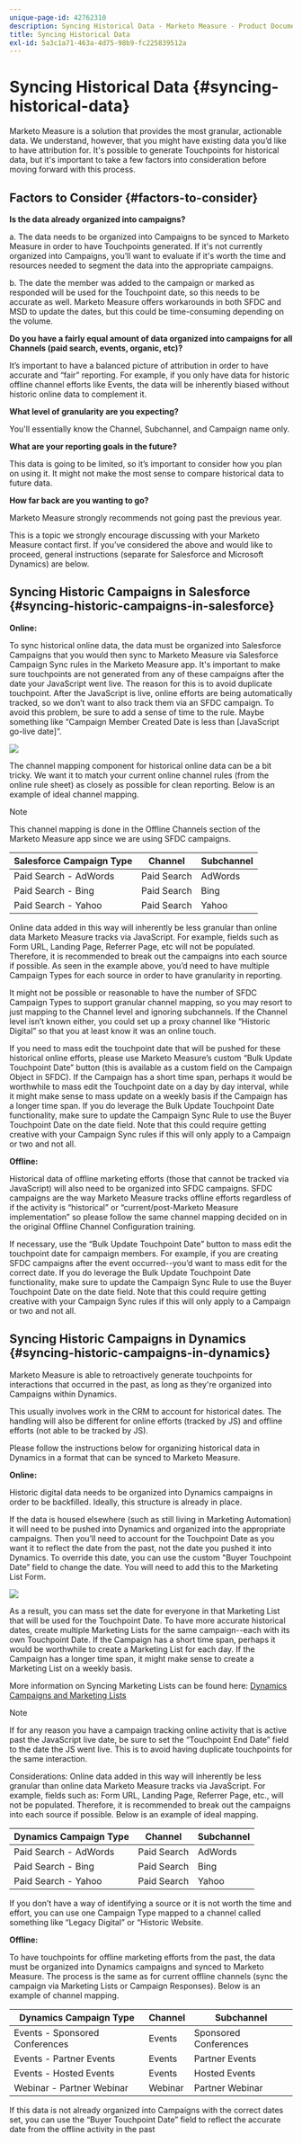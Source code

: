 ```yaml
---
unique-page-id: 42762310
description: Syncing Historical Data - Marketo Measure - Product Documentation
title: Syncing Historical Data
exl-id: 5a3c1a71-463a-4d75-98b9-fc225839512a
---
```

# Syncing Historical Data {#syncing-historical-data}

Marketo Measure is a solution that provides the most granular, actionable data. We understand, however, that you might have existing data you’d like to have attribution for. It's possible to generate Touchpoints for historical data, but it's important to take a few factors into consideration before moving forward with this process.

## Factors to Consider {#factors-to-consider}

**Is the data already organized into campaigns?**

a. The data needs to be organized into Campaigns to be synced to Marketo Measure in order to have Touchpoints generated. If it's not currently organized into Campaigns, you’ll want to evaluate if it's worth the time and resources needed to segment the data into the appropriate campaigns.

b. The date the member was added to the campaign or marked as responded will be used for the Touchpoint date, so this needs to be accurate as well. Marketo Measure offers workarounds in both SFDC and MSD to update the dates, but this could be time-consuming depending on the volume.

**Do you have a fairly equal amount of data organized into campaigns for all Channels (paid search, events, organic, etc)?**

It’s important to have a balanced picture of attribution in order to have accurate and “fair” reporting. For example, if you only have data for historic offline channel efforts like Events, the data will be inherently biased without historic online data to complement it.

**What level of granularity are you expecting?**

You'll essentially know the Channel, Subchannel, and Campaign name only.

**What are your reporting goals in the future?**

This data is going to be limited, so it’s important to consider how you plan on using it. It might not make the most sense to compare historical data to future data.

**How far back are you wanting to go?**

Marketo Measure strongly recommends not going past the previous year.

This is a topic we strongly encourage discussing with your Marketo Measure contact first. If you’ve considered the above and would like to proceed, general instructions (separate for Salesforce and Microsoft Dynamics) are below.

## Syncing Historic Campaigns in Salesforce {#syncing-historic-campaigns-in-salesforce}

**Online:**

To sync historical online data, the data must be organized into Salesforce Campaigns that you would then sync to Marketo Measure via Salesforce Campaign Sync rules in the Marketo Measure app. It's important to make sure touchpoints are not generated from any of these campaigns after the date your JavaScript went live. The reason for this is to avoid duplicate touchpoint. After the JavaScript is live, online efforts are being automatically tracked, so we don’t want to also track them via an SFDC campaign. To avoid this problem, be sure to add a sense of time to the rule. Maybe something like “Campaign Member Created Date is less than [JavaScript go-live date]”.

![](assets/syncing-historical-data-1.png)

The channel mapping component for historical online data can be a bit tricky. We want it to match your current online channel rules (from the online rule sheet) as closely as possible for clean reporting. Below is an example of ideal channel mapping.

>[!NOTE]
>
>This channel mapping is done in the Offline Channels section of the Marketo Measure app since we are using SFDC campaigns.

| Salesforce Campaign Type |Channel |Subchannel |
|---|---|---|
| Paid Search - AdWords |Paid Search |AdWords |
| Paid Search - Bing |Paid Search |Bing |
| Paid Search - Yahoo |Paid Search |Yahoo |

Online data added in this way will inherently be less granular than online data Marketo Measure tracks via JavaScript. For example, fields such as Form URL, Landing Page, Referrer Page, etc will not be populated. Therefore, it is recommended to break out the campaigns into each source if possible. As seen in the example above, you’d need to have multiple Campaign Types for each source in order to have granularity in reporting.

It might not be possible or reasonable to have the number of SFDC Campaign Types to support granular channel mapping, so you may resort to just mapping to the Channel level and ignoring subchannels. If the Channel level isn’t known either, you could set up a proxy channel like “Historic Digital” so that you at least know it was an online touch.

If you need to mass edit the touchpoint date that will be pushed for these historical online efforts, please use Marketo Measure’s custom “Bulk Update Touchpoint Date” button (this is available as a custom field on the Campaign Object in SFDC). If the Campaign has a short time span, perhaps it would be worthwhile to mass edit the Touchpoint date on a day by day interval, while it might make sense to mass update on a weekly basis if the Campaign has a longer time span. If you do leverage the Bulk Update Touchpoint Date functionality, make sure to update the Campaign Sync Rule to use the Buyer Touchpoint Date on the date field. Note that this could require getting creative with your Campaign Sync rules if this will only apply to a Campaign or two and not all.

**Offline:**

Historical data of offline marketing efforts (those that cannot be tracked via JavaScript) will also need to be organized into SFDC campaigns. SFDC campaigns are the way Marketo Measure tracks offline efforts regardless of if the activity is “historical” or “current/post-Marketo Measure implementation” so please follow the same channel mapping decided on in the original Offline Channel Configuration training.

If necessary, use the “Bulk Update Touchpoint Date” button to mass edit the touchpoint date for campaign members. For example, if you are creating SFDC campaigns after the event occurred--you’d want to mass edit for the correct date. If you do leverage the Bulk Update Touchpoint Date functionality, make sure to update the Campaign Sync Rule to use the Buyer Touchpoint Date on the date field. Note that this could require getting creative with your Campaign Sync rules if this will only apply to a Campaign or two and not all.

## Syncing Historic Campaigns in Dynamics {#syncing-historic-campaigns-in-dynamics}

Marketo Measure is able to retroactively generate touchpoints for interactions that occurred in the past, as long as they're organized into Campaigns within Dynamics.
  
This usually involves work in the CRM to account for historical dates. The handling will also be different for online efforts (tracked by JS) and offline efforts (not able to be tracked by JS).
  
Please follow the instructions below for organizing historical data in Dynamics in a format that can be synced to Marketo Measure.
  
**Online:**

Historic digital data needs to be organized into Dynamics campaigns in order to be backfilled. Ideally, this structure is already in place.
  
If the data is housed elsewhere (such as still living in Marketing Automation) it will need to be pushed into Dynamics and organized into the appropriate campaigns. Then you’ll need to account for the Touchpoint Date as you want it to reflect the date from the past, not the date you pushed it into Dynamics. To override this date, you can use the custom "Buyer Touchpoint Date” field to change the date. You will need to add this to the Marketing List Form.

![](assets/syncing-historical-data-2.png)
  
As a result, you can mass set the date for everyone in that Marketing List that will be used for the Touchpoint Date. To have more accurate historical dates, create multiple Marketing Lists for the same campaign--each with its own Touchpoint Date. If the Campaign has a short time span, perhaps it would be worthwhile to create a Marketing List for each day. If the Campaign has a longer time span, it might make sense to create a Marketing List on a weekly basis.
  
More information on Syncing Marketing Lists can be found here: [Dynamics Campaigns and Marketing Lists](/help/marketo-measure-and-dynamics/dynamics-reporting/dynamics-campaigns-and-marketing-lists.md)

>[!NOTE]
>
>If for any reason you have a campaign tracking online activity that is active past the JavaScript live date, be sure to set the “Touchpoint End Date” field to the date the JS went live. This is to avoid having duplicate touchpoints for the same interaction.

Considerations: Online data added in this way will inherently be less granular than online data Marketo Measure tracks via JavaScript. For example, fields such as: Form URL, Landing Page, Referrer Page, etc., will not be populated. Therefore, it is recommended to break out the campaigns into each source if possible. Below is an example of ideal mapping.

| Dynamics Campaign Type |Channel |Subchannel |
|---|---|---|
| Paid Search - AdWords |Paid Search |AdWords |
| Paid Search - Bing |Paid Search |Bing |
| Paid Search - Yahoo |Paid Search |Yahoo |

If you don’t have a way of identifying a source or it is not worth the time and effort, you can use one Campaign Type mapped to a channel called something like “Legacy Digital” or “Historic Website.  
  
**Offline:**

To have touchpoints for offline marketing efforts from the past, the data must be organized into Dynamics campaigns and synced to Marketo Measure. The process is the same as for current offline channels (sync the campaign via Marketing Lists or Campaign Responses). Below is an example of channel mapping.

| Dynamics Campaign Type |Channel |Subchannel |
|---|---|---|
| Events - Sponsored Conferences |Events |Sponsored Conferences |
| Events - Partner Events |Events |Partner Events |
| Events - Hosted Events |Events |Hosted Events |
| Webinar - Partner Webinar |Webinar |Partner Webinar |

If this data is not already organized into Campaigns with the correct dates set, you can use the “Buyer Touchpoint Date” field to reflect the accurate date from the offline activity in the past
